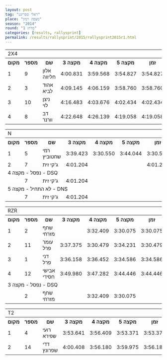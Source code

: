 ```yaml
---
layout: post
tag: "ראלי ספרינט"
place: "מצפה רמון"
season: "2014"
round: "מרוץ 1"
categories: [results, rallysprint]
permalink: /results/rallysprint/2015/rallysprint2015r1.html
---
```

<table class="line_color">
<tr>
    <td colspan="99" class="title_font">2X4</td>
</tr>
<tr class="rnkh_bkcolor">
    <th class="rnkh_font">מקום</th>
    <th class="rnkh_font">מספר</th>
    <th class="rnkh_font">שם</th>
    <th class="rnkh_font">מקצה 3</th>
    <th class="rnkh_font">מקצה 4</th>
    <th class="rnkh_font">מקצה 5</th>
    <th class="rnkh_font">זמן</th>
    <th class="rnkh_font">פער</th>
</tr>
<tr class="rnk_bkcolor">
    <td class="rnk_font">1</td>
    <td class="rnk_font">9</td>
    <td class="rnk_font">אלון חליווה</td>
    <td class="rnk_font">4:00.831</td>
    <td class="rnk_font">3:59.568</td>
    <td class="rnk_font">3:54.827</td>
    <td class="rnk_font">3:54.827</td>
    <td class="rnk_font"></td>
</tr>
<tr class="rnk_bkcolor">
    <td class="rnk_font">2</td>
    <td class="rnk_font">3</td>
    <td class="rnk_font">אהוד לביא</td>
    <td class="rnk_font">4:09.145</td>
    <td class="rnk_font">4:06.159</td>
    <td class="rnk_font">3:58.760</td>
    <td class="rnk_font">3:58.760</td>
    <td class="rnk_font">3.933</td>
</tr>
<tr class="rnk_bkcolor">
    <td class="rnk_font">3</td>
    <td class="rnk_font">10</td>
    <td class="rnk_font">ניצן לוי</td>
    <td class="rnk_font">4:16.483</td>
    <td class="rnk_font">4:03.676</td>
    <td class="rnk_font">4:02.434</td>
    <td class="rnk_font">4:02.434</td>
    <td class="rnk_font">7.607</td>
</tr>
<tr class="rnk_bkcolor">
    <td class="rnk_font">4</td>
    <td class="rnk_font">8</td>
    <td class="rnk_font">דב וורנר</td>
    <td class="rnk_font">4:22.648</td>
    <td class="rnk_font">4:26.139</td>
    <td class="rnk_font">4:19.058</td>
    <td class="rnk_font">4:19.058</td>
    <td class="rnk_font">24.231</td>
</tr>
</table>
<table class="line_color">
<tr>
    <td colspan="99" class="title_font">N</td>
</tr>
<tr class="rnkh_bkcolor">
    <th class="rnkh_font">מקום</th>
    <th class="rnkh_font">מספר</th>
    <th class="rnkh_font">שם</th>
    <th class="rnkh_font">מקצה 3</th>
    <th class="rnkh_font">מקצה 4</th>
    <th class="rnkh_font">מקצה 5</th>
    <th class="rnkh_font">זמן</th>
    <th class="rnkh_font">פער</th>
</tr>
<tr class="rnk_bkcolor">
    <td class="rnk_font">1</td>
    <td class="rnk_font">5</td>
    <td class="rnk_font">רמי שחטוביץ</td>
    <td class="rnk_font">3:39.423</td>
    <td class="rnk_font">3:30.550</td>
    <td class="rnk_font">3:44.044</td>
    <td class="rnk_font">3:30.550</td>
    <td class="rnk_font"></td>
</tr>
<tr class="rnk_bkcolor">
    <td class="rnk_font">2</td>
    <td class="rnk_font">7</td>
    <td class="rnk_font">ג'קי זית</td>
    <td class="rnk_font">4:01.204</td>
    <td class="rnk_font"></td>
    <td class="rnk_font"></td>
    <td class="rnk_font">4:01.204</td>
    <td class="rnk_font">30.654</td>
</tr>
<tr>
    <td colspan="99" class="subtitle_font">נפסל - מקצה 4 - DSQ</td>
</tr>
<tr class="rnk_bkcolor">
    <td class="rnk_font"></td>
    <td class="rnk_font">7</td>
    <td class="rnk_font">ג'קי זית</td>
    <td class="rnk_font">4:01.204</td>
    <td class="rnk_font"></td>
    <td class="rnk_font"></td>
    <td class="rnk_font"></td>
    <td class="rnk_font"></td>
</tr>
<tr>
    <td colspan="99" class="subtitle_font">לא התחיל - מקצה 5 - DNS</td>
</tr>
<tr class="rnk_bkcolor">
    <td class="rnk_font"></td>
    <td class="rnk_font">7</td>
    <td class="rnk_font">ג'קי זית</td>
    <td class="rnk_font">4:01.204</td>
    <td class="rnk_font"></td>
    <td class="rnk_font"></td>
    <td class="rnk_font"></td>
    <td class="rnk_font"></td>
</tr>
</table>
<table class="line_color">
<tr>
    <td colspan="99" class="title_font">RZR</td>
</tr>
<tr class="rnkh_bkcolor">
    <th class="rnkh_font">מקום</th>
    <th class="rnkh_font">מספר</th>
    <th class="rnkh_font">שם</th>
    <th class="rnkh_font">מקצה 3</th>
    <th class="rnkh_font">מקצה 4</th>
    <th class="rnkh_font">מקצה 5</th>
    <th class="rnkh_font">זמן</th>
    <th class="rnkh_font">פער</th>
</tr>
<tr class="rnk_bkcolor">
    <td class="rnk_font">1</td>
    <td class="rnk_font">2</td>
    <td class="rnk_font">שחף מזרחי</td>
    <td class="rnk_font"></td>
    <td class="rnk_font">3:32.409</td>
    <td class="rnk_font">3:30.075</td>
    <td class="rnk_font">3:30.075</td>
    <td class="rnk_font"></td>
</tr>
<tr class="rnk_bkcolor">
    <td class="rnk_font">2</td>
    <td class="rnk_font">11</td>
    <td class="rnk_font">עומר פרל</td>
    <td class="rnk_font">3:37.375</td>
    <td class="rnk_font">3:30.479</td>
    <td class="rnk_font">3:34.231</td>
    <td class="rnk_font">3:30.479</td>
    <td class="rnk_font">0.404</td>
</tr>
<tr class="rnk_bkcolor">
    <td class="rnk_font">3</td>
    <td class="rnk_font">1</td>
    <td class="rnk_font">דני פרל</td>
    <td class="rnk_font">3:36.158</td>
    <td class="rnk_font">3:36.452</td>
    <td class="rnk_font">3:34.586</td>
    <td class="rnk_font">3:34.586</td>
    <td class="rnk_font">4.511</td>
</tr>
<tr class="rnk_bkcolor">
    <td class="rnk_font">4</td>
    <td class="rnk_font">12</td>
    <td class="rnk_font">אבישי חסידי</td>
    <td class="rnk_font">3:49.980</td>
    <td class="rnk_font">3:47.282</td>
    <td class="rnk_font">3:44.446</td>
    <td class="rnk_font">3:44.446</td>
    <td class="rnk_font">14.371</td>
</tr>
<tr>
    <td colspan="99" class="subtitle_font">נפסל - מקצה 3 - DSQ</td>
</tr>
<tr class="rnk_bkcolor">
    <td class="rnk_font"></td>
    <td class="rnk_font">2</td>
    <td class="rnk_font">שחף מזרחי</td>
    <td class="rnk_font"></td>
    <td class="rnk_font">3:32.409</td>
    <td class="rnk_font">3:30.075</td>
    <td class="rnk_font"></td>
    <td class="rnk_font"></td>
</tr>
</table>
<table class="line_color">
<tr>
    <td colspan="99" class="title_font">T2</td>
</tr>
<tr class="rnkh_bkcolor">
    <th class="rnkh_font">מקום</th>
    <th class="rnkh_font">מספר</th>
    <th class="rnkh_font">שם</th>
    <th class="rnkh_font">מקצה 3</th>
    <th class="rnkh_font">מקצה 4</th>
    <th class="rnkh_font">מקצה 5</th>
    <th class="rnkh_font">זמן</th>
    <th class="rnkh_font">פער</th>
</tr>
<tr class="rnk_bkcolor">
    <td class="rnk_font">1</td>
    <td class="rnk_font">4</td>
    <td class="rnk_font">רועי שפירא</td>
    <td class="rnk_font">3:53.641</td>
    <td class="rnk_font">3:56.409</td>
    <td class="rnk_font">3:53.371</td>
    <td class="rnk_font">3:53.371</td>
    <td class="rnk_font"></td>
</tr>
<tr class="rnk_bkcolor">
    <td class="rnk_font">2</td>
    <td class="rnk_font">14</td>
    <td class="rnk_font">דדי שפרונץ</td>
    <td class="rnk_font">4:00.408</td>
    <td class="rnk_font">3:56.180</td>
    <td class="rnk_font">3:59.975</td>
    <td class="rnk_font">3:56.180</td>
    <td class="rnk_font">2.809</td>
</tr>
</table>
